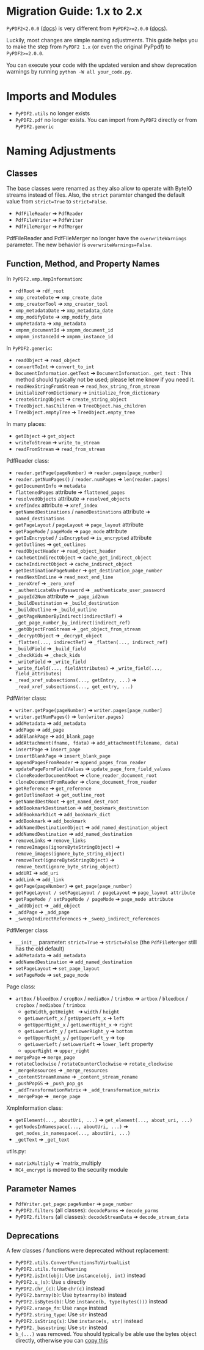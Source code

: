 # Migration Guide: 1.x to 2.x

`PyPDF2<2.0.0` ([docs](https://pypdf2.readthedocs.io/en/1.27.12/meta/history.html))
is very different from `PyPDF2>=2.0.0` ([docs](https://pypdf2.readthedocs.io/en/latest/meta/history.html)).

Luckily, most changes are simple naming adjustments. This guide helps you to
make the step from `PyPDF2 1.x` (or even the original PyPpdf) to `PyPDF2>=2.0.0`.

You can execute your code with the updated version and show deprecation warnings
by running `python -W all your_code.py`.

# Imports and Modules

* `PyPDF2.utils` no longer exists
* `PyPDF2.pdf` no longer exists. You can import from `PyPDF2` directly or from
  `PyPDF2.generic`

# Naming Adjustments

## Classes

The base classes were renamed as they also allow to operate with ByteIO streams
instead of files. Also, the `strict` paramter changed the default value from
`strict=True` to `strict=False`.

* `PdfFileReader` ➔ `PdfReader`
* `PdfFileWriter` ➔ `PdfWriter`
* `PdfFileMerger` ➔ `PdfMerger`

PdfFileReader and PdfFileMerger no longer have the `overwriteWarnings`
parameter. The new behavior is `overwriteWarnings=False`.

## Function, Method, and Property Names

In `PyPDF2.xmp.XmpInformation`:

* `rdfRoot` ➔ `rdf_root`
* `xmp_createDate` ➔ `xmp_create_date`
* `xmp_creatorTool` ➔ `xmp_creator_tool`
* `xmp_metadataDate` ➔ `xmp_metadata_date`
* `xmp_modifyDate` ➔ `xmp_modify_date`
* `xmpMetadata` ➔ `xmp_metadata`
* `xmpmm_documentId` ➔ `xmpmm_document_id`
* `xmpmm_instanceId` ➔ `xmpmm_instance_id`

In `PyPDF2.generic`:

* `readObject` ➔ `read_object`
* `convertToInt` ➔ `convert_to_int`
* `DocumentInformation.getText` ➔ `DocumentInformation._get_text` : This method should typically not be used; please let me know if you need it.
* `readHexStringFromStream` ➔ `read_hex_string_from_stream`
* `initializeFromDictionary` ➔ `initialize_from_dictionary`
* `createStringObject` ➔ `create_string_object`
* `TreeObject.hasChildren` ➔ `TreeObject.has_children`
* `TreeObject.emptyTree` ➔ `TreeObject.empty_tree`

In many places:
  - `getObject` ➔ `get_object`
  - `writeToStream` ➔ `write_to_stream`
  - `readFromStream` ➔ `read_from_stream`


PdfReader class:
  - `reader.getPage(pageNumber)` ➔ `reader.pages[page_number]`
  - `reader.getNumPages()` / `reader.numPages` ➔ `len(reader.pages)`
  - `getDocumentInfo` ➔ `metadata`
  - `flattenedPages` attribute ➔ `flattened_pages`
  - `resolvedObjects` attribute ➔ `resolved_objects`
  - `xrefIndex` attribute ➔ `xref_index`
  - `getNamedDestinations` / `namedDestinations` attribute ➔ `named_destinations`
  - `getPageLayout` / `pageLayout` ➔ `page_layout` attribute
  - `getPageMode` / `pageMode` ➔ `page_mode` attribute
  - `getIsEncrypted` / `isEncrypted` ➔ `is_encrypted` attribute
  - `getOutlines` ➔ `get_outlines`
  - `readObjectHeader` ➔ `read_object_header`
  - `cacheGetIndirectObject` ➔ `cache_get_indirect_object`
  - `cacheIndirectObject` ➔ `cache_indirect_object`
  - `getDestinationPageNumber` ➔ `get_destination_page_number`
  - `readNextEndLine` ➔ `read_next_end_line`
  - `_zeroXref` ➔ `_zero_xref`
  - `_authenticateUserPassword` ➔ `_authenticate_user_password`
  - `_pageId2Num` attribute ➔ `_page_id2num`
  - `_buildDestination` ➔ `_build_destination`
  - `_buildOutline` ➔ `_build_outline`
  - `_getPageNumberByIndirect(indirectRef)` ➔ `_get_page_number_by_indirect(indirect_ref)`
  - `_getObjectFromStream` ➔ `_get_object_from_stream`
  - `_decryptObject` ➔ `_decrypt_object`
  - `_flatten(..., indirectRef)` ➔ `_flatten(..., indirect_ref)`
  - `_buildField` ➔ `_build_field`
  - `_checkKids` ➔ `_check_kids`
  - `_writeField` ➔ `_write_field`
  - `_write_field(..., fieldAttributes)` ➔ `_write_field(..., field_attributes)`
  - `_read_xref_subsections(..., getEntry, ...)` ➔ `_read_xref_subsections(..., get_entry, ...)`

PdfWriter class:
  - `writer.getPage(pageNumber)` ➔ `writer.pages[page_number]`
  - `writer.getNumPages()` ➔ `len(writer.pages)`
  - `addMetadata` ➔ `add_metadata`
  - `addPage` ➔ `add_page`
  - `addBlankPage` ➔ `add_blank_page`
  - `addAttachment(fname, fdata)` ➔ `add_attachment(filename, data)`
  - `insertPage` ➔ `insert_page`
  - `insertBlankPage` ➔ `insert_blank_page`
  - `appendPagesFromReader` ➔ `append_pages_from_reader`
  - `updatePageFormFieldValues` ➔ `update_page_form_field_values`
  - `cloneReaderDocumentRoot` ➔ `clone_reader_document_root`
  - `cloneDocumentFromReader` ➔ `clone_document_from_reader`
  - `getReference` ➔ `get_reference`
  - `getOutlineRoot` ➔ `get_outline_root`
  - `getNamedDestRoot` ➔ `get_named_dest_root`
  - `addBookmarkDestination` ➔ `add_bookmark_destination`
  - `addBookmarkDict` ➔ `add_bookmark_dict`
  - `addBookmark` ➔ `add_bookmark`
  - `addNamedDestinationObject` ➔ `add_named_destination_object`
  - `addNamedDestination` ➔ `add_named_destination`
  - `removeLinks` ➔ `remove_links`
  - `removeImages(ignoreByteStringObject)` ➔ `remove_images(ignore_byte_string_object)`
  - `removeText(ignoreByteStringObject)` ➔ `remove_text(ignore_byte_string_object)`
  - `addURI` ➔ `add_uri`
  - `addLink` ➔ `add_link`
  - `getPage(pageNumber)` ➔ `get_page(page_number)`
  - `getPageLayout / setPageLayout / pageLayout` ➔ `page_layout attribute`
  - `getPageMode / setPageMode / pageMode` ➔ `page_mode attribute`
  - `_addObject` ➔ `_add_object`
  - `_addPage` ➔ `_add_page`
  - `_sweepIndirectReferences` ➔ `_sweep_indirect_references`

PdfMerger class
  - `__init__` parameter: `strict=True` ➔ `strict=False` (the `PdfFileMerger` still has the old default)
  - `addMetadata` ➔ `add_metadata`
  - `addNamedDestination` ➔ `add_named_destination`
  - `setPageLayout` ➔ `set_page_layout`
  - `setPageMode` ➔ `set_page_mode`

Page class:
  - `artBox` / `bleedBox` / `cropBox` / `mediaBox` / `trimBox` ➔ `artbox` / `bleedbox` / `cropbox` / `mediabox` / `trimbox`
    - `getWidth`, `getHeight ` ➔ `width` / `height`
    - `getLowerLeft_x` / `getUpperLeft_x` ➔ `left`
    - `getUpperRight_x` / `getLowerRight_x` ➔ `right`
    - `getLowerLeft_y` / `getLowerRight_y` ➔ `bottom`
    - `getUpperRight_y` / `getUpperLeft_y` ➔ `top`
    - `getLowerLeft` / `setLowerLeft` ➔ `lower_left` property
    - `upperRight` ➔ `upper_right`
  - `mergePage` ➔ `merge_page`
  - `rotateClockwise` / `rotateCounterClockwise` ➔ `rotate_clockwise`
  - `_mergeResources` ➔ `_merge_resources`
  - `_contentStreamRename` ➔ `_content_stream_rename`
  - `_pushPopGS` ➔ `_push_pop_gs`
  - `_addTransformationMatrix` ➔ `_add_transformation_matrix`
  - `_mergePage` ➔ `_merge_page`

XmpInformation class:
  - `getElement(..., aboutUri, ...)` ➔ `get_element(..., about_uri, ...)`
  - `getNodesInNamespace(..., aboutUri, ...)` ➔ `get_nodes_in_namespace(..., aboutUri, ...)`
  - `_getText` ➔ `_get_text`

utils.py:
  - `matrixMultiply` ➔ `matrix_multiply
  - `RC4_encrypt` is moved to the security module

## Parameter Names

* `PdfWriter.get_page`: `pageNumber` ➔ `page_number`
* `PyPDF2.filters` (all classes): `decodeParms` ➔ `decode_parms`
* `PyPDF2.filters` (all classes): `decodeStreamData` ➔ `decode_stream_data`

## Deprecations

A few classes / functions were deprecated without replacement:

* `PyPDF2.utils.ConvertFunctionsToVirtualList`
* `PyPDF2.utils.formatWarning`
* `PyPDF2.isInt(obj)`: Use `instance(obj, int)` instead
* `PyPDF2.u_(s)`: Use `s` directly
* `PyPDF2.chr_(c)`: Use `chr(c)` instead
* `PyPDF2.barray(b)`: Use `bytearray(b)` instead
* `PyPDF2.isBytes(b)`: Use `instance(b, type(bytes()))` instead
* `PyPDF2.xrange_fn`: Use `range` instead
* `PyPDF2.string_type`: Use `str` instead
* `PyPDF2.isString(s)`: Use `instance(s, str)` instead
* `PyPDF2._basestring`: Use `str` instead
* `b_(...)` was removed. You should typically be able use the bytes object directly, otherwise you can [copy this](https://github.com/py-pdf/PyPDF2/pull/986#issuecomment-1230698069)
